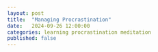 ```yaml
---
layout: post
title:  "Managing Procrastination"
date:   2024-09-26 12:00:00
categories: learning procrastination meditation
published: false
---
```



